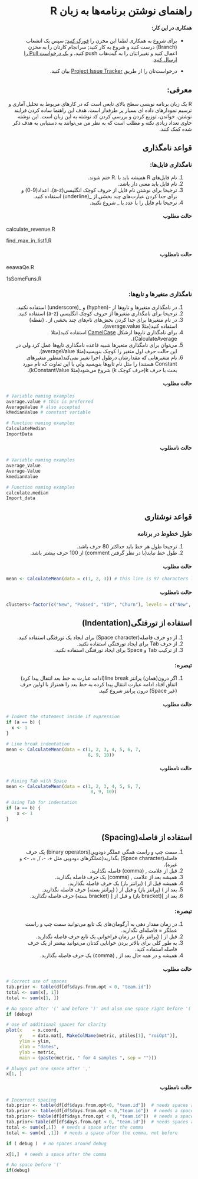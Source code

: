 <div dir="rtl">

راهنمای نوشتن برنامه‌ها به زبان R
=================================

#### همکاری در این کار:

- برای شروع به همکاری لطفا این مخزن را [فورک کنید](https://github.com/Cirice/My-R-Style-Guide); سپس یک انشعاب (Branch) درست کنید و شروع به کار کنید; سرانجام کارتان را به مخزن اعمال کنید و تغییراتتان را به گیت‌هاب push کنید، و [ یک درخواست Pull را ارسال کنید](https://help.github.com/articles/creating-a-pull-request).

- درخواست‌تان را از طریق [Project Issue Tracker](https://github.com/Cirice/My-R-Style-Guide/issues) بیان کنید.

## معرفی:

R یک زبان برنامه نویسی سطح بالای تابعی است که در کار‌های مربوط به تحلیل آماری و ترسیم نمودار‌های داده ای بسیار پر طرفدار است. هدف این راهنما ساده کردن فرایند نوشتن، خواندن، توزیع کردن و بررسی کردن کد نوشته به این زبان است. این نوشته حاوی تعداد زیادی نکته و مطلب است که به نظر من می‌توانند به دستیابی به هدف ذکر شده کمک کنند.

## قواعد نامگذاری

### نامگذاری فایل‌ها:

1. نام فایل‌های R همیشه باید با .R ختم شوند.
2. نام فایل باید معنی دار باشد.
3. ترجیحا برای نوشتن نام فایل از حروف کوچک انگلیسی(a-z)،  اعداد(9-0) و برای جدا کردن عبارت‌های چند بخشی از _(underline) استفاده کنید.
4. ترجیحا نام فایل را با عدد یا _ شروع نکنید.

#### حالت مطلوب

<div dir="ltr">

calculate_revenue.R

find_max_in_list1.R

<div dir="rtl">

#### حالت نامطلوب

<div dir="ltr">

eeawaQe.R

1sSomeFuns.R

<div dir="rtl">

### نامگذاری متغیر‌ها و تابع‌ها:

1. در نامگذاری متغیر‌ها و تابع‌ها از -(hyphen) و _(underscore) استفاده نکنید.
2. ترجیحا برای نامگذاری متغیر‌ها از حروف کوچک انگلیسی (a-z) استفاده کنید.
3. در نام متغیر‌ها برای جدا کردن بخش‌های نام‌های چند بخشی از . (نقطه) استفاده کنید(مثلا average.value).
4. برای نامگذاری تابع‌ها ازشکل [CamelCase](https://en.wikipedia.org/wiki/Camel_case) استفاده کنید(مثلا CalculateAverage).
5. می‌توان برای نامگذاری متغیر‌ها شبیه قاعده نامگذاری تابع‌ها عمل کرد ولی در این حالت حرف اول متغیر را کوچک بنویسید(مثلا averageValue).
7. نام متغیر‌هایی که مقدارشان درطول اجرا تغییر نمی‌کند(منظور متغیرهای Constant هستند) را مثل نام تابع‌ها بنویسید ولی با این تفاوت که نام مورد بحث با حرف k(حرف کوچک k) شروع می‌شود(مثلا kConstantValue).

#### حالت مطلوب

<div dir="ltr">

```R
# Variable naming examples
average.value # this is preferred
AverageValue # also accepted
kMedianValue # constant variable
```

```R
# Function naming examples
CalculateMedian
ImportData
```

<div dir="rtl">

#### حالت نامطلوب

<div dir="ltr">

```R
# Variable naming examples
average_Value
Average-Value
kmedianValue
```

```R
# Function naming examples
calculate.median
Import_data
```
<div dir="rtl">

## قواعد نوشتاری

### طول خطوط در برنامه

1. ترجیحا طول هر خط باید حداکثر 80 حرف باشد.
2. طول خط نباید(با در نظر گرفتن comment) از 100 حرف بیشتر باشد.

#### حالت مطلوب

<div dir="ltr">

```R
mean <- CalculateMean(data = c(1, 2, 3)) # this line is 97 characters long(with comments included)

```

<div dir="rtl">

#### حالت نامطلوب

<div dir="ltr">

```R
clusters<-factor(c("New", "Passed", "VIP", "Churn"), levels = c("New", "Passed", "VIP", "Churn")) # I'm 123 characters long
```

<div dir="rtl">

## استفاده از تورفتگی(Indentation)

1. از دو حرف فاصله(Space character) برای ایجاد یک تورفتگی استفاده کنید.
2. از حرف Tab برای ایجاد تورفتگی استفاده نکنید.
3. از ترکیب Tab و Space برای ایجاد تورفتگی استفاده نکنید.

### تبصره:
1. اگر درون(همان) پرانتز line break(ادامه عبارت به خط بعد انتقال پیدا کرد) اتفاق افتاد ادامه عبارت انتقال پیدا کرده به خط بعد را همتراز با اولین حرف (غیر Space) درون پرانتز شروع کنید.


#### حالت مطلوب

<div dir="ltr">

```R
# Indent the statement inside if expression                          
if (a == b) {
  x <- 1
}

# Line break indentation
mean <- CalculateMean(data = c(1, 2, 3, 4, 5, 6, 7,
                               8, 9, 10))
```

<div dir="rtl">

#### حالت نامطلوب

<div dir="ltr">

```R
# Mixing Tab with Space
mean <- CalculateMean(data = c(1, 2, 3, 4, 5, 6, 7,
								8, 9, 10))

# Using Tab for indentation                       
if (a == b) {
	x <- 1
}
```


<div dir="rtl">

## استفاده از فاصله(Spacing)

1. سمت چپ و راست همگی عملگر دودویی(binary operators) یک حرف فاصله(Space character) بگذارید(عملگر‌های دودویی مثل +، -، /, =، -> و غیره).
2. قبل از علامت , (comma) فاصله نگذارید.
3. همیشه بعد از علامت , (comma) یک حرف فاصله بگذارید.
4.  همیشه قبل از ) (پرانتز باز) یک حرف فاصله بگذارید.
5. بعد از ) (پرانتز باز) و قبل از ( (پرانتز بسته) حرف فاصله نگذارید.
6.   بعد از ](bracket باز) و قبل از [ (bracket بسته) حرف فاصله نگذارید.

### تبصره:
1. در زمان مقدار دهی به آرگومان‌های یک تابع می‌توانید سمت چپ و راست عملگر = فاصله‌ای نگدارید.
2. قبل از ) (پرانتز باز) در زمان فراخوانی یک تابع حرف فاصله نگدارید.
3. به طور کلی برای بالاتر بردن خوانایی کدتان می‌توانید بیشتر از یک حرف فاصله استفاده کنید.
4. همیشه و در همه حال بعد از , (comma) یک حرف فاصله بگذارید.

#### حالت مطلوب

<div dir="ltr">

```R
# Correct use of spaces
tab.prior <- table(df[df$days.from.opt < 0, "team.id"])
total <- sum(x[, 1])
total <- sum(x[1, ])

# No space after '(' and before ')' and also one space right before '(' 
if (debug)

# Use of additional spaces for clarity
plot(x    = x.coord,
     y    = data.mat[, MakeColName(metric, ptiles[1], "roiOpt")],
     ylim = ylim,
     xlab = "dates",
     ylab = metric,
     main = (paste(metric, " for 4 samples ", sep = "")))

# Always put one space after ','
x[1, ]
```

<div dir="rtl">

#### حالت نامطلوب

<div dir="ltr">

```R
# Incorrect spacing
tab.prior <- table(df[df$days.from.opt<0, "team.id"])  # needs spaces around '<'
tab.prior <- table(df[df$days.from.opt < 0,"team.id"])  # needs a space after the comma
tab.prior<- table(df[df$days.from.opt < 0, "team.id"])  # needs a space before <-
tab.prior<-table(df[df$days.from.opt < 0, "team.id"])  # needs spaces around <-
total <- sum(x[,1])  # needs a space after the comma
total <- sum(x[ ,1])  # needs a space after the comma, not before

if ( debug )  # no spaces around debug

x[1,]  # needs a space after the comma

# No space before '('
if(debug)

```